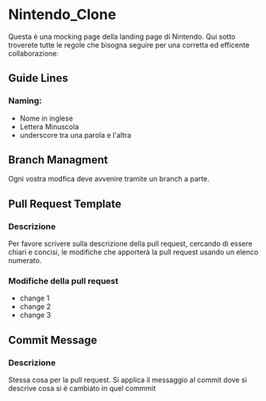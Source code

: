 # Nintendo_Clone

Questa è una mocking page della landing page di Nintendo. Qui sotto troverete tutte le regole che bisogna seguire per una corretta ed efficente collaborazione:
## Guide Lines 

### Naming: 
- Nome in inglese 
- Lettera Minuscola
- underscore tra una parola e l'altra 

## Branch Managment 

Ogni vostra modfica deve avvenire tramite un branch a parte.

## Pull Request Template

### Descrizione

Per favore scrivere sulla descrizione della pull request, cercando di essere chiari e concisi, le modifiche che apporterà la pull request usando un elenco numerato.

### Modifiche della pull request

- change 1
- change 2 
- change 3

## Commit Message 

### Descrizione 

Stessa cosa per la pull request. Si applica il messaggio al commit dove si descrive cosa si è cambiato in quel commmit

